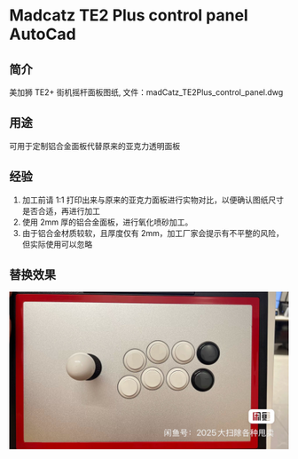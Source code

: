 # Madcatz TE2 Plus control panel AutoCad 

## 简介
美加狮 TE2+ 街机摇杆面板图纸, 文件：madCatz_TE2Plus_control_panel.dwg
## 用途
可用于定制铝合金面板代替原来的亚克力透明面板
## 经验
1. 加工前请 1:1 打印出来与原来的亚克力面板进行实物对比，以便确认图纸尺寸是否合适，再进行加工
2. 使用 2mm 厚的铝合金面板，进行氧化喷砂加工。
3. 由于铝合金材质较软，且厚度仅有 2mm，加工厂家会提示有不平整的风险，但实际使用可以忽略
## 替换效果
[![image](https://github.com/dragonxking/Madcatz-TE2/blob/main/IMG_7529.JPG)](https://github.com/dragonxking/Madcatz-TE2/blob/main/IMG_7529.JPG)
